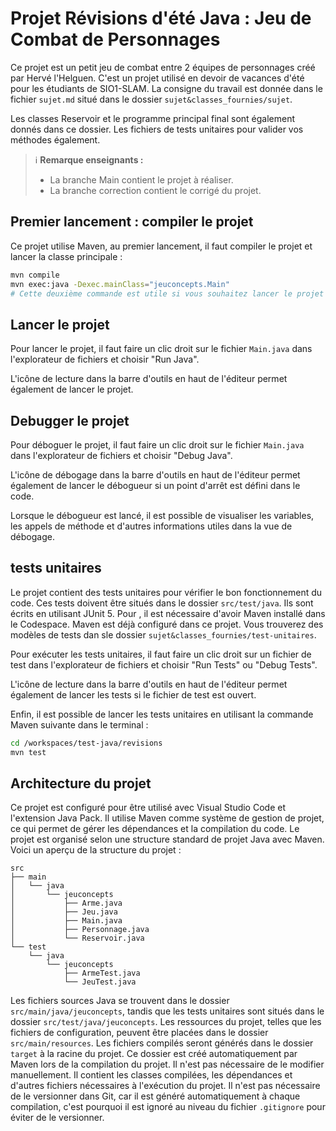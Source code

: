# Projet Révisions d'été Java : Jeu de Combat de Personnages

Ce projet est un petit jeu de combat entre 2 équipes de personnages créé par Hervé l'Helguen.
C'est un projet utilisé en devoir de vacances d'été pour les étudiants de SIO1-SLAM. La consigne du travail est donnée dans le fichier `sujet.md` situé dans le dossier `sujet&classes_fournies/sujet`.

Les classes Reservoir et le programme principal final sont également donnés dans ce dossier. Les fichiers de tests unitaires pour valider vos méthodes également.

> ℹ️ **Remarque enseignants :**
> - La branche Main contient le projet à réaliser.
> - La branche correction contient le corrigé du projet.


## Premier lancement : compiler le projet
Ce projet utilise Maven, au premier lancement, il faut compiler le projet et lancer la classe principale :
```bash
mvn compile
mvn exec:java -Dexec.mainClass="jeuconcepts.Main"
# Cette deuxième commande est utile si vous souhaitez lancer le projet depuis un terminal, sans passer par l'éditeur. Si vous utilisez Visual Studio Code, le bouton "Run Java" ou le clic droit sur Main.java suffisent.
```
## Lancer le projet
Pour lancer le projet, il faut faire un clic droit sur le fichier `Main.java` dans l'explorateur de fichiers et choisir "Run Java".

L'icône de lecture dans la barre d'outils en haut de l'éditeur permet également de lancer le projet.

## Debugger le projet
Pour déboguer le projet, il faut faire un clic droit sur le fichier `Main.java` dans l'explorateur de fichiers et choisir "Debug Java".

L'icône de débogage dans la barre d'outils en haut de l'éditeur permet également de lancer le débogueur si un point d'arrêt est défini dans le code.

Lorsque le débogueur est lancé, il est possible de visualiser les variables, les appels de méthode et d'autres informations utiles dans la vue de débogage.

## tests unitaires
Le projet contient des tests unitaires pour vérifier le bon fonctionnement du code. Ces tests doivent être situés dans le dossier `src/test/java`. Ils sont écrits en utilisant JUnit 5.
Pour , il est nécessaire d'avoir Maven installé dans le Codespace. Maven est déjà configuré dans ce projet.
Vous trouverez des modèles de tests dan sle dossier `sujet&classes_fournies/test-unitaires`.

Pour exécuter les tests unitaires, il faut faire un clic droit sur un fichier de test dans l'explorateur de fichiers et choisir "Run Tests" ou "Debug Tests".

L'icône de lecture dans la barre d'outils en haut de l'éditeur permet également de lancer les tests si le fichier de test est ouvert.

Enfin, il est possible de lancer les tests unitaires en utilisant la commande Maven suivante dans le terminal :
```bash
cd /workspaces/test-java/revisions
mvn test
```

## Architecture du projet
Ce projet est configuré pour être utilisé avec Visual Studio Code et l'extension Java Pack. Il utilise Maven comme système de gestion de projet, ce qui permet de gérer les dépendances et la compilation du code.
Le projet est organisé selon une structure standard de projet Java avec Maven. Voici un aperçu de la structure du projet :

```
src
├── main
│   └── java
│       └── jeuconcepts
│           ├── Arme.java
│           ├── Jeu.java
│           ├── Main.java
│           ├── Personnage.java
│           └── Reservoir.java
└── test
    └── java
        └── jeuconcepts
            ├── ArmeTest.java
            └── JeuTest.java
```


Les fichiers sources Java se trouvent dans le dossier `src/main/java/jeuconcepts`, tandis que les tests unitaires sont situés dans le dossier `src/test/java/jeuconcepts`.
Les ressources du projet, telles que les fichiers de configuration, peuvent être placées dans le dossier `src/main/resources`.
Les fichiers compilés seront générés dans le dossier `target` à la racine du projet. Ce dossier est créé automatiquement par Maven lors de la compilation du projet. Il n'est pas nécessaire de le modifier manuellement. Il contient les classes compilées, les dépendances et d'autres fichiers nécessaires à l'exécution du projet. Il n'est pas nécessaire de le versionner dans Git, car il est généré automatiquement à chaque compilation, c'est pourquoi il est ignoré au niveau du fichier `.gitignore` pour éviter de le versionner.

